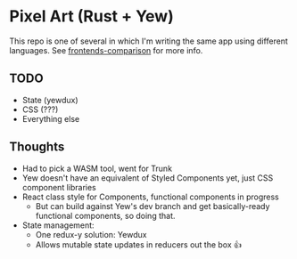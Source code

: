 # Pixel Art (Rust + Yew)
This repo is one of several in which I'm writing the same app using different languages. See [frontends-comparison](https://github.com/hwallis93/frontends-comparison) for more info.

## TODO

- State (yewdux)
- CSS (???)
- Everything else

## Thoughts

- Had to pick a WASM tool, went for Trunk
- Yew doesn't have an equivalent of Styled Components yet, just CSS component libraries
- React class style for Components, functional components in progress
  - But can build against Yew's dev branch and get basically-ready functional components, so doing that.
- State management:
  - One redux-y solution: Yewdux
  - Allows mutable state updates in reducers out the box 👍
